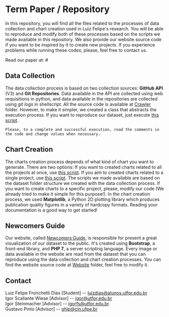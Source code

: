 # Term Paper / Repository
In this repository, you will find all the files related to the processes of data collection and chart creation used in Luiz Felipe's research. You will be able to reproduce and modify both of these processes based on the scripts we made available in this repository. We also provide our website source code if you want to be inspired by it to create new projects. If you experience problems while running these codes, please, feel free to contact us.

Read our paper at: #

## Data Collection
The data collection process is based on two collection sources: <b>GitHub API </b> (V3) and <b>Git Repositories</b>. Data available in the API are collected using web requisitions in python, and data available in the repositories are collected using <i>git logs</i> in shellscript. All the source code is available at <a href="https://github.com/fronchetti/TCC-UTFPR/tree/master/Crawler">Crawler<a> folder. However, to make it simpler, we created a class that abstracts the execution process. If you want to reproduce our dataset, just execute <a href="https://github.com/fronchetti/TCC-UTFPR/blob/master/data_collector.py">this script</a>.

`Please, to a complete and successful execution, read the comments in the code and change values when necessary.`

## Chart Creation
The charts creation process depends of what kind of chart you want to generate. There are two options: If you want to created charts related to all the projects at once, use <a href="https://github.com/fronchetti/TCC-UTFPR/blob/master/chart_general.py">this script</a>. If you aim to created charts related to a single project, use <a href="https://github.com/fronchetti/TCC-UTFPR/blob/master/chart_single.py">this script</a>. The scripts we made available are based on the dataset folder structure we created with the data collection process. If you want to create charts to a specific project, please, modify our code (We already tried to make it simple for this purpose!). In the chart creation process, we used <b>Matplotlib</b>, a Python 2D plotting library which produces publication quality figures in a variety of hardcopy formats. Reading your documentation is a good way to get started!

## Newcomers Guide
Our website, called <a href="http://newcomersguide.me">Newcomers Guide</a>, is responsible for present a great visualization of our dataset to the public. It's created using <b>Bootstrap</b>, a front-end library, and <b>PHP 7</b>, a server scripting language. Every image or data available in the website are read from the dataset that you can reproduce using the data collection and chart creation processes. You can find the website source code at <a href="https://github.com/fronchetti/TCC-UTFPR/tree/master/Website">Website</a> folder, feel free to modify it.

## Contact
Luiz Felipe Fronchetti Dias [Student] -- luizdias@alunos.utfpr.edu.br <br>
Igor Scaliante Wiese [Advisor] -- igor@utfpr.edu.br <br>
Igor Steinmacher [Advisor] -- igorfs@utfpr.edu.br <br>
Gustavo Pinto [Advisor] -- ghlp@cin.ufpe.br
